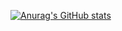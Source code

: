 [![Anurag's GitHub stats](https://github-readme-stats.vercel.app/api?keita170=anuraghazra)](https://github.com/anuraghazra/github-readme-stats)
